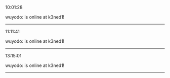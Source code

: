 10:01:28

wuyodo: is online at k3ned1!

---

11:11:41

wuyodo: is online at k3ned1!

---

13:15:01

wuyodo: is online at k3ned1!

---

